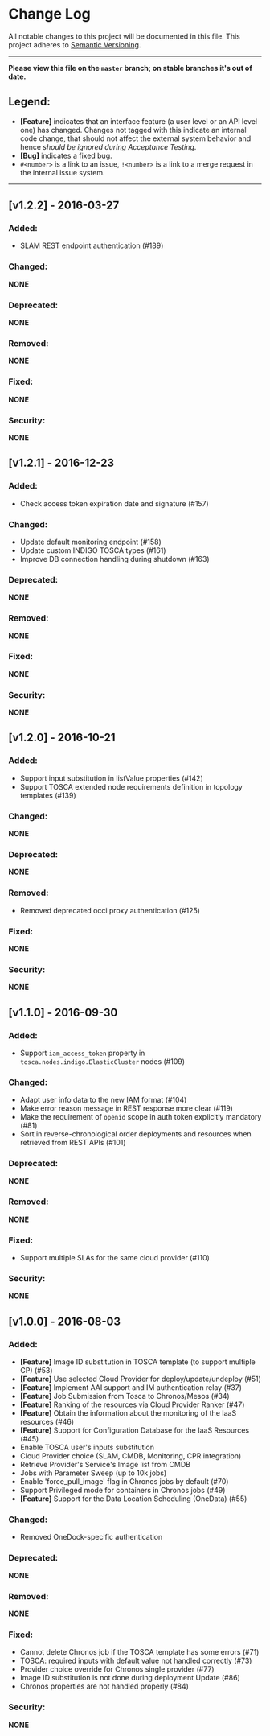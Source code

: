 # Change Log
All notable changes to this project will be documented in this file.
This project adheres to [Semantic Versioning](http://semver.org/).

---

**Please view this file on the `master` branch; on stable branches it's out of date.**

## Legend:
- **[Feature]** indicates that an interface feature (a user level or an API level one) has changed. Changes not tagged with this indicate an internal code change, that should not affect the external system behavior and hence *should be ignored during Acceptance Testing*.
- **[Bug]** indicates a fixed bug.
- `#<number>` is a link to an issue, `!<number>` is a link to a merge request in the internal issue system.

---
## [v1.2.2] - 2016-03-27

### Added:
- SLAM REST endpoint authentication (#189)

### Changed:
**NONE**

### Deprecated:
**NONE**

### Removed:
**NONE**

### Fixed:
**NONE**

### Security:
**NONE**




## [v1.2.1] - 2016-12-23

### Added:
- Check access token expiration date and signature (#157)

### Changed:
- Update default monitoring endpoint (#158)
- Update custom INDIGO TOSCA types (#161) 
- Improve DB connection handling during shutdown (#163)

### Deprecated:
**NONE**

### Removed:
**NONE**

### Fixed:
**NONE**

### Security:
**NONE**



## [v1.2.0] - 2016-10-21

### Added:
- Support input substitution in listValue properties (#142)
- Support TOSCA extended node requirements definition in topology templates (#139)

### Changed:
**NONE**

### Deprecated:
**NONE**

### Removed:
- Removed deprecated occi proxy authentication (#125)

### Fixed:
**NONE**

### Security:
**NONE**



## [v1.1.0] - 2016-09-30

### Added:
- Support `iam_access_token` property in `tosca.nodes.indigo.ElasticCluster` nodes (#109)

### Changed:
- Adapt user info data to the new IAM format (#104)
- Make error reason message in REST response more clear (#119)
- Make the requirement of `openid` scope in auth token explicitly mandatory (#81)
- Sort in reverse-chronological order deployments and resources when retrieved from REST APIs (#101)

### Deprecated:
**NONE**

### Removed:
**NONE**

### Fixed:
- Support multiple SLAs for the same cloud provider (#110)

### Security:
**NONE**



## [v1.0.0] - 2016-08-03

### Added:
- **[Feature]** Image ID substitution in TOSCA template (to support multiple CP) (#53)
- **[Feature]** Use selected Cloud Provider for deploy/update/undeploy (#51)
- **[Feature]** Implement AAI support and IM authentication relay (#37)
- **[Feature]** Job Submission from Tosca to Chronos/Mesos (#34)
- **[Feature]** Ranking of the resources via Cloud Provider Ranker (#47)
- **[Feature]** Obtain the information about the monitoring of the IaaS resources (#46)
- **[Feature]** Support for Configuration Database for the IaaS Resources (#45)
- Enable TOSCA user's inputs substitution
- Cloud Provider choice (SLAM, CMDB, Monitoring, CPR integration)
- Retrieve Provider's Service's Image list from CMDB
- Jobs with Parameter Sweep (up to 10k jobs)
- Enable 'force_pull_image' flag in Chronos jobs by default (#70)
- Support Privileged mode for containers in Chronos jobs (#49)
- **[Feature]** Support for the Data Location Scheduling (OneData) (#55)

### Changed:
- Removed OneDock-specific authentication

### Deprecated:
**NONE**

### Removed:
**NONE**

### Fixed:
- Cannot delete Chronos job if the TOSCA template has some errors (#71)
- TOSCA: required inputs with default value not handled correctly (#73)
- Provider choice override for Chronos single provider (#77)
- Image ID substitution is not done during deployment Update (#86)
- Chronos properties are not handled properly (#84)

### Security:
**NONE**



[v1.0.0 (Unreleased)]: ../../compare/0.0.5...HEAD